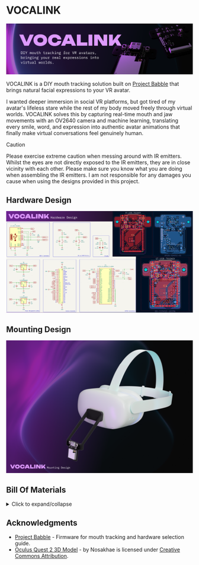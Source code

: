 # VOCALINK
![](https://github.com/Jayx2u/vocalink/blob/main/assets/vocalink-banner.png?raw=true)

VOCALINK is a DIY mouth tracking solution built on [Project Babble](https://github.com/Project-Babble/ProjectBabble) that brings natural facial expressions to your VR avatar. 

I wanted deeper immersion in social VR platforms, but got tired of my avatar's lifeless stare while the rest of my body moved freely through virtual worlds. VOCALINK solves this by capturing real-time mouth and jaw movements with an OV2640 camera and machine learning, translating every smile, word, and expression into authentic avatar animations that finally make virtual conversations feel genuinely human.

> [!CAUTION]
> Please exercise extreme caution when messing around with IR emitters. Whilst the eyes are not directly exposed to the IR emitters, they are in close vicinity with each other. Please make sure you know what you are doing when assembling the IR emitters. I am not responsible for any damages you cause when using the designs provided in this project. 

## Hardware Design
![](https://github.com/Jayx2u/vocalink/blob/main/assets/vocalink-hardware-design.png?raw=true)

## Mounting Design
![](https://github.com/Jayx2u/vocalink/blob/main/assets/vocalink-mounting-design.png?raw=true)

## Bill Of Materials
<details>
<summary>Click to expand/collapse</summary>

| Part #                      | LCSC #   | Order Quantity | Unit Price (USD) | Ext. Price (USD) | Link                                                                                                                             |
|-----------------------------|----------|----------------|------------------|------------------|----------------------------------------------------------------------------------------------------------------------------------|
| UMK107AB7105KA-T            | C105174  | 50             | 0.0181           | 0.91             | https://lcsc.com/product-detail/multilayer-ceramic-capacitors-mlcc-smd-smt_taiyo-yuden-umk107ab7105ka-t_C105174.html             |
| CL31B106KBHNNNE             | C89632   | 10             | 0.0629           | 0.63             | https://lcsc.com/product-detail/multilayer-ceramic-capacitors-mlcc-smd-smt_samsung-electro-mechanics-cl31b106kbhnnne_C89632.html |
| XL-3216HIRC-850             | C965891  | 20             | 0.0283           | 0.57             | https://lcsc.com/product-detail/infrared-led-emitters_xinglight-xl-3216hirc-850_C965891.html                                     |
| AFC01-S24FCC-00             | C262276  | 5              | 0.1124           | 0.56             | https://lcsc.com/product-detail/ffc-fpc-flat-flexible-connector-assemblies_jushuo-afc01-s24fcc-00_C262276.html                   |
| ESP32-S3-WROOM-1U-N8R8      | C2980300 | 1              | 5.5182           | 5.52             | https://lcsc.com/product-detail/wifi-modules_espressif-esp32-s3-wroom-1u-n8r8_C2980300.html                                      |
| GT-USB-7010ASV              | C2988369 | 5              | 0.0805           | 0.40             | https://lcsc.com/product-detail/usb-connectors_g-switch-gt-usb-7010asv_C2988369.html                                             |
| 0603WAF1501T5E              | C22843   | 100            | 0.0011           | 0.11             | https://lcsc.com/product-detail/chip-resistor-surface-mount_uni-royal-0603waf1501t5e_C22843.html                                 |
| RC0603FR-0722RL             | C107701  | 100            | 0.0012           | 0.12             | https://lcsc.com/product-detail/chip-resistor-surface-mount_yageo-rc0603fr-0722rl_C107701.html                                   |
| FRC0603F5101TS              | C2907044 | 100            | 0.0010           | 0.10             | https://lcsc.com/product-detail/chip-resistor-surface-mount_fojan-frc0603f5101ts_C2907044.html                                   |
| RC0603FR-0710KL             | C98220   | 100            | 0.0011           | 0.11             | https://lcsc.com/product-detail/chip-resistor-surface-mount_yageo-rc0603fr-0710kl_C98220.html                                    |
| RC0603FR-074K7L             | C99782   | 100            | 0.0011           | 0.11             | https://lcsc.com/product-detail/chip-resistor-surface-mount_yageo-rc0603fr-074k7l_C99782.html                                    |
| RC0603FR-07620RL            | C137695  | 100            | 0.0012           | 0.12             | https://lcsc.com/product-detail/chip-resistor-surface-mount_yageo-rc0603fr-07620rl_C137695.html                                  |
| TS-1088-AR02016             | C720477  | 10             | 0.0412           | 0.41             | https://lcsc.com/product-detail/tactile-switches_xunpu-ts-1088-ar02016_C720477.html                                              |
| AP2112K-3.3TRG1             | C51118   | 5              | 0.1091           | 0.55             | https://lcsc.com/product-detail/voltage-regulators-linear-low-drop-out-ldo-regulators_diodes-ap2112k-3-3trg1_C51118.html         |
| TLV70228DBVR                | C183080  | 5              | 0.1024           | 0.51             | https://lcsc.com/product-detail/voltage-regulators-linear-low-drop-out-ldo-regulators_ti-tlv70228dbvr_C183080.html               |
| TLV70212DBVR                | C81462   | 5              | 0.1154           | 0.58             | https://lcsc.com/product-detail/voltage-regulators-linear-low-drop-out-ldo-regulators_ti-tlv70212dbvr_C81462.html                |
| LCSC Shipping               |          |                | 25.15            |                  |                                                                                                                                  |
|                             |          |                |                  |                  |                                                                                                                                  |
| Economic PCBA - Front Layer | A$50.54  | ~US$33         |                  |                  |                                                                                                                                  |
| JLCPCB Shipping             | A$16.86  | ~US$11         |                  |                  |                                                                                                                                  |
|                             |          |                |                  |                  |                                                                                                                                  |
| Total                       | US$80.46 |                |                  |                  |                                                                                                                                  |

</details>

## Acknowledgments
- [Project Babble](https://github.com/Project-Babble/ProjectBabble) - Firmware for mouth tracking and hardware selection guide.
- [Oculus Quest 2 3D Model](https://skfb.ly/otI9p) - by Nosakhae is licensed under [Creative Commons Attribution](http://creativecommons.org/licenses/by/4.0/).
